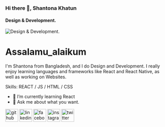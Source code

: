  ### Hi there 👋, Shantona Khatun
#### Design & Development.
![Design & Development.](https://www.linkedin.com/in/shantona-khatun-a99044190/)

# Assalamu_alaikum
I'm Shantona from Bangladesh, and I do Design and Development. I really enjoy learning languages and frameworks like React and React Native, as well as working on Websites.

Skills:  REACT / JS / HTML / CSS

- 🌱 I’m currently learning React  
- 💬 Ask me about what you want. 


[<img src='https://cdn.jsdelivr.net/npm/simple-icons@3.0.1/icons/github.svg' alt='github' height='40'>](https://github.com/shantonakhatun9544)  [<img src='https://cdn.jsdelivr.net/npm/simple-icons@3.0.1/icons/linkedin.svg' alt='linkedin' height='40'>](https://www.linkedin.com/in/shantona-khatun-a99044190/)  [<img src='https://cdn.jsdelivr.net/npm/simple-icons@3.0.1/icons/facebook.svg' alt='facebook' height='40'>](https://www.facebook.com/shantona0449)  [<img src='https://cdn.jsdelivr.net/npm/simple-icons@3.0.1/icons/instagram.svg' alt='instagram' height='40'>](https://www.instagram.com/its__.shantona.__/)  [<img src='https://cdn.jsdelivr.net/npm/simple-icons@3.0.1/icons/twitter.svg' alt='twitter' height='40'>](https://twitter.com/Aurora_Shantona)  

 




